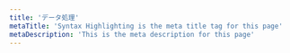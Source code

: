 ```yaml
---
title: 'データ処理'
metaTitle: 'Syntax Highlighting is the meta title tag for this page'
metaDescription: 'This is the meta description for this page'
---
```

